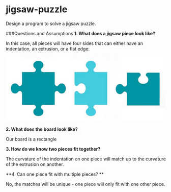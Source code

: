 # jigsaw-puzzle

Design a program to solve a jigsaw puzzle.

###Questions and Assumptions
**1. What does a jigsaw piece look like?**
   
   In this case, all pieces will have four sides that can either have an indentation, an extrusion, or a flat edge:

![jigsaw](jigsaw.png)

**2. What does the board look like?**

Our board is a rectangle

**3. How do we know two pieces fit together?**

The curvature of the indentation on one piece will match up to the curvature of the extrusion on another.

**4. Can one piece fit with multiple pieces? **

No, the matches will be unique - one piece will only fit with one other piece.


